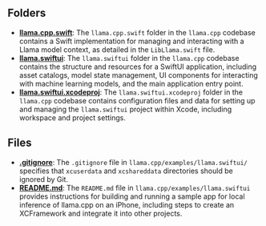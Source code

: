 ## Folders
- **[llama.cpp.swift](llama.swiftui/llama.cpp.swift.driver.md)**: The `llama.cpp.swift` folder in the `llama.cpp` codebase contains a Swift implementation for managing and interacting with a Llama model context, as detailed in the `LibLlama.swift` file.
- **[llama.swiftui](llama.swiftui/llama.swiftui.driver.md)**: The `llama.swiftui` folder in the `llama.cpp` codebase contains the structure and resources for a SwiftUI application, including asset catalogs, model state management, UI components for interacting with machine learning models, and the main application entry point.
- **[llama.swiftui.xcodeproj](llama.swiftui/llama.swiftui.driver.md.xcodeproj)**: The `llama.swiftui.xcodeproj` folder in the `llama.cpp` codebase contains configuration files and data for setting up and managing the `llama.swiftui` project within Xcode, including workspace and project settings.

## Files
- **[.gitignore](llama.swiftui/.gitignore.driver.md)**: The `.gitignore` file in `llama.cpp/examples/llama.swiftui/` specifies that `xcuserdata` and `xcshareddata` directories should be ignored by Git.
- **[README.md](llama.swiftui/README.md.driver.md)**: The `README.md` file in `llama.cpp/examples/llama.swiftui` provides instructions for building and running a sample app for local inference of llama.cpp on an iPhone, including steps to create an XCFramework and integrate it into other projects.
